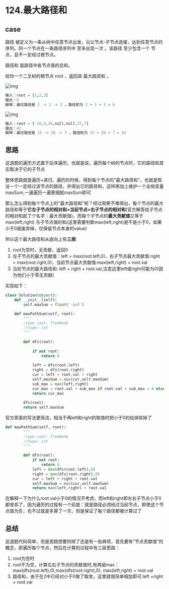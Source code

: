 # 124.最大路径和

## case

路径 被定义为一条从树中任意节点出发，沿父节点-子节点连接，达到任意节点的序列。同一个节点在一条路径序列中 至多出现一次 。该路径 至少包含一个 节点，且不一定经过根节点。

路径和 是路径中各节点值的总和。

给你一个二叉树的根节点 root ，返回其 最大路径和 。

![img](https://assets.leetcode.com/uploads/2020/10/13/exx1.jpg)

```python
输入：root = [1,2,3]
输出：6
解释：最优路径是 2 -> 1 -> 3 ，路径和为 2 + 1 + 3 = 6

```



![img](https://assets.leetcode.com/uploads/2020/10/13/exx2.jpg)

```python
输入：root = [-10,9,20,null,null,15,7]
输出：42
解释：最优路径是 15 -> 20 -> 7 ，路径和为 15 + 20 + 7 = 42
```



## 思路

这道题的遍历方式属于后序遍历，也就是说，遍历每个树的节点时，它的路径和其实取决于它的子节点

整体思路就是遍历+递归，遍历的时候，得到每个节点的"最大路径和"，也就是假设一个一定经过该节点的路径，并得出它的路径和，这样再加上维护一个全局变量maxSum,一遍遍历一遍更细腻maxSum即可

那么怎么得到每个节点上的"最大路径和"呢？经过观察不难得出，每个节点的最大路径和等于**它左子节点的相对和+当前节点+右子节点的相对和**(官方解答给子节点的相对和起了个名字：最大贡献值)，而每个子节点的**最大贡献值**又等于max(left,right) 与子节点值的和(这里需要判断max(left,right)是不是小于0，如果小于0就废弃掉，仅保留节点本身的value)

所以这个最大路径和从底向上有**三层**:

1. root为空时，无贡献，返回0
2. 左子节点的最大贡献值：left = max(root.left,0)，右子节点最大贡献值:right = max(root.right,0)，当前节点最大贡献值:max(left,right) + root.val
3. 当前节点的最大路径和: left + right + root.val,注意这里left或right可能为0(因为他们小于零无贡献)

实现如下：

```python
class Solution(object):
    def __init__(self):
        self.maxSum = float('-inf')

    def maxPathSum(self, root):
        """
        :type root: TreeNode
        :rtype: int
        """
        
        def dfs(root):
            
            if not root:
                return 0
            
            left = dfs(root.left)
            right = dfs(root.right)
            cur = left + root.val + right
            self.maxSum = max(cur,self.maxSum)
            sub_max = max(left,right)
            cur_max = root.val + sub_max if root.val + sub_max > 0 else 0
            return cur_max 
        
        dfs(root)
        return self.maxSum 
```

官方答案的写法更简洁，相当于再left和right的取值时把小于0的给排除掉了

```python
def maxPathSum(self, root):
        """
        :type root: TreeNode
        :rtype: int
        """
        
        def dfs(root):
            if not root:
                return 0
            left = max(dfs(root.left),0)
            right = max(dfs(root.right),0)
            cur = left + right + root.val
            self.maxSum = max(cur,self.maxSum)
            return max(left,right) + root.val
```

在解释一下为什么root.val小于0的情况不考虑，而left和right即左右子节点小于0都舍弃了，因为遍历的过程有一个前提：就是路径必须经过当前节点，即使这个节点值为负，也不过就是多算了一次，但是保证了每个路径都被计算过了

## 总结

这道题代码简单，但是思路想要捋顺了还是有一些麻烦，首先要有”节点贡献值”的概念，即遍历每个节点，然后在计算的过程中有三层思路：

1. root为空时
2. root不为空，计算左右子节点的贡献值时,有两层max：max(dfs(root.left),0),max(dfs(root.right),0), max(left,right) + root.val
3. 路径和，由于在2中已经对小于0做了取舍，这里就很简单相加即可:left +right + root.val

